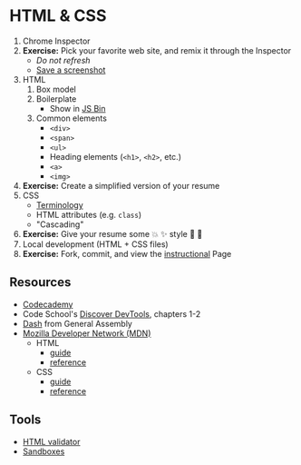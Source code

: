 # HTML & CSS

1. Chrome Inspector
1. **Exercise:** Pick your favorite web site, and remix it through the Inspector
    * *Do not refresh*
    * [Save a screenshot](http://www.take-a-screenshot.org/)
1. HTML
    1. Box model
    1. Boilerplate
        * Show in [JS Bin](http://jsbin.com/)
    1. Common elements
        * `<div>`
        * `<span>`
        * `<ul>`
        * Heading elements (`<h1>`, `<h2>`, etc.)
        * `<a>`
        * `<img>`
1. **Exercise:** Create a simplified version of your resume
1. CSS
    * [Terminology](https://developer.mozilla.org/en-US/docs/Web/Guide/CSS/Getting_started/Selectors)
    * HTML attributes (e.g. `class`)
    * "Cascading"
1. **Exercise:** Give your resume some :boom: :sparkles: style :star2: :tada:
1. Local development (HTML + CSS files)
1. **Exercise:** Fork, commit, and view the [instructional](https://github.com/bfl-itp/instructional/) Page

## Resources

* [Codecademy](http://www.codecademy.com/en/tracks/web)
* Code School's [Discover DevTools](http://discover-devtools.codeschool.com/), chapters 1-2
* [Dash](https://dash.generalassemb.ly/) from General Assembly
* [Mozilla Developer Network (MDN)](https://developer.mozilla.org/)
    * HTML
        * [guide](https://developer.mozilla.org/en-US/docs/Web/Guide/HTML/Introduction)
        * [reference](https://developer.mozilla.org/en-US/docs/Web/HTML/Element)
    * CSS
        * [guide](https://developer.mozilla.org/en-US/docs/Web/Guide/CSS/Getting_started)
        * [reference](https://developer.mozilla.org/en-US/docs/Web/CSS/Reference)

## Tools

* [HTML validator](http://validator.w3.org/)
* [Sandboxes](https://github.com/advanced-js/syllabus#htmlcssjs-sandboxes)
